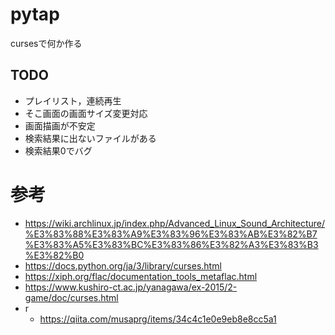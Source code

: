 # pytap

cursesで何か作る  

## TODO  
- プレイリスト，連続再生  
- そこ画面の画面サイズ変更対応  
- 画面描画が不安定  
- 検索結果に出ないファイルがある  
- 検索結果0でバグ  

# 参考  
- https://wiki.archlinux.jp/index.php/Advanced_Linux_Sound_Architecture/%E3%83%88%E3%83%A9%E3%83%96%E3%83%AB%E3%82%B7%E3%83%A5%E3%83%BC%E3%83%86%E3%82%A3%E3%83%B3%E3%82%B0
- https://docs.python.org/ja/3/library/curses.html
- https://xiph.org/flac/documentation_tools_metaflac.html
- https://www.kushiro-ct.ac.jp/yanagawa/ex-2015/2-game/doc/curses.html
- r
  - https://qiita.com/musaprg/items/34c4c1e0e9eb8e8cc5a1
